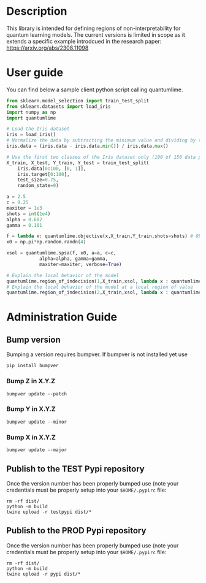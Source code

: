 # Description

This library is intended for defining regions of non-interpretability for quantum learning models. The current versions is limited in scope as it extends a specific example introdcued in the research paper: https://arxiv.org/abs/2308.11098

# User guide

You can find below a sample client python script calling quantumlime.

```Python
from sklearn.model_selection import train_test_split
from sklearn.datasets import load_iris
import numpy as np
import quantumlime

# Load the Iris dataset
iris = load_iris()
# Normalize the data by subtracting the minimum value and dividing by the maximum value
iris.data = (iris.data - iris.data.min()) / iris.data.max()

# Use the first two classes of the Iris dataset only (100 of 150 data points)
X_train, X_test, Y_train, Y_test = train_test_split(
    iris.data[0:100, [0, 1]],
    iris.target[0:100],
    test_size=0.75,
    random_state=0)

a = 2.5
c = 0.25
maxiter = 1e3
shots = int(1e4)
alpha = 0.602
gamma = 0.101

f = lambda x: quantumlime.objective(x,X_train,Y_train,shots=shots) # Objective function
x0 = np.pi*np.random.randn(4)

xsol = quantumlime.spsa(f, x0, a=a, c=c,
            alpha=alpha, gamma=gamma,
            maxiter=maxiter, verbose=True)

# Explain the local behavior of the model
quantumlime.region_of_indecision(1,X_train,xsol, lambda x : quantumlime.qnn(x,xsol))
# Explain the local behavior of the model at a local region of value
quantumlime.region_of_indecision(2,X_train,xsol, lambda x : quantumlime.qnn(x,xsol), local_region = 0.05)
```

# Administration Guide
## Bump version

Bumping a version requires bumpver.
If bumpver is not installed yet use

```Shell
pip install bumpver
```

### Bump Z in X.Y.Z

```Shell
bumpver update --patch
```

### Bump Y in X.Y.Z

```Shell
bumpver update --minor
```

### Bump X in X.Y.Z

```Shell
bumpver update --major
```

## Publish to the TEST Pypi repository

Once the version number has been properly bumped use (note your credentials must be properly setup into your `$HOME/.pypirc` file:
```Shell
rm -rf dist/
python -m build
twine upload -r testpypi dist/*
```

## Publish to the PROD Pypi repository

Once the version number has been properly bumped use (note your credentials must be properly setup into your `$HOME/.pypirc` file:
```Shell
rm -rf dist/
python -m build
twine upload -r pypi dist/*
```

